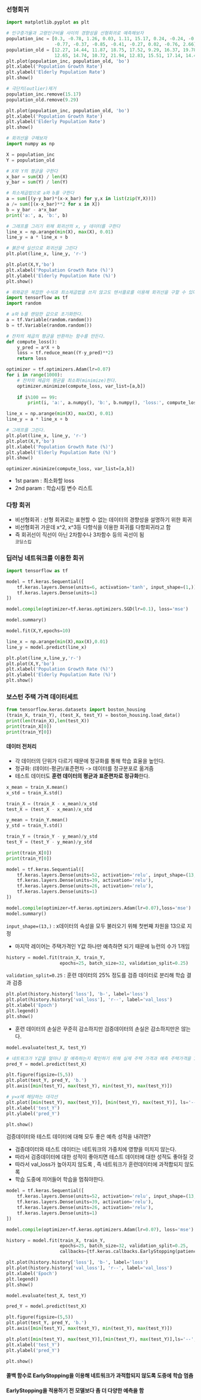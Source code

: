 ### 선형회귀
```python
import matplotlib.pyplot as plt

# 인구증가율과 고령인구비율 사이의 경향성을 선형회귀로 예측해보자
population_inc = [0.3, -0.78, 1.26, 0.03, 1.11, 15.17, 0.24, -0.24, -0.47, 
                  -0.77, -0.37, -0.85, -0.41, -0.27, 0.02, -0.76, 2.66]
population_old = [12.27, 14.44, 11.87, 18.75, 17.52, 9.29, 16.37, 19.78, 19.51, 
                  12.65, 14.74, 10.72, 21.94, 12.83, 15.51, 17.14, 14.42]
plt.plot(population_inc, population_old, 'bo')
plt.xlabel('Population Growth Rate')
plt.ylabel('Elderly Population Rate')
plt.show()
```

```python
# 극단치(outlier)제거
population_inc.remove(15.17)
population_old.remove(9.29)
```

```python
plt.plot(population_inc, population_old, 'bo')
plt.xlabel('Population Growth Rate')
plt.ylabel('Elderly Population Rate')
plt.show()
```

```python
# 회귀선을 구해보자
import numpy as np

X = population_inc
Y = population_old

# X와 Y의 평균을 구한다
x_bar = sum(X) / len(X)
y_bar = sum(Y) / len(Y)

# 최소제곱법으로 a와 b를 구한다
a = sum([(y-y_bar)*(x-x_bar) for y,x in list(zip(Y,X))])
a /= sum([(x-x_bar)**2 for x in X])
b = y_bar - a*x_bar
print('a:', a, 'b:', b)

# 그래프를 그리기 위해 회귀선의 x, y 데이터를 구한다
line_x = np.arange(min(X), max(X), 0.01)
line_y = a * line_x + b

# 붉은색 실선으로 회귀선을 그린다
plt.plot(line_x, line_y, 'r-')

plt.plot(X,Y,'bo')
plt.xlabel('Population Growth Rate (%)')
plt.ylabel('Elderly Population Rate (%)')
plt.show()
```

```python
# 위와같은 복잡한 수식과 최소제곱법을 쓰지 않고도 텐서플로를 이용해 회귀선을 구할 수 있다.
import tensorflow as tf
import random

# a와 b를 랜덤한 값으로 초기화한다.
a = tf.Variable(random.random())
b = tf.Variable(random.random())

# 잔차의 제곱의 평균을 반환하는 함수를 만든다.
def compute_loss():
    y_pred = a*X + b
    loss = tf.reduce_mean((Y-y_pred)**2)
    return loss

optimizer = tf.optimizers.Adam(lr=0.07)
for i in range(1000):
    # 잔차의 제곱의 평균을 최소화(minimize)한다.
    optimizer.minimize(compute_loss, var_list=[a,b])
    
    if i%100 == 99:
        print(i, 'a:', a.numpy(), 'b:', b.numpy(), 'loss:', compute_loss().numpy)

line_x = np.arange(min(X), max(X), 0.01)
line_y = a * line_x + b

# 그래프를 그린다.
plt.plot(line_x, line_y, 'r-')
plt.plot(X,Y,'bo')
plt.xlabel('Population Growth Rate (%)')
plt.ylabel('Elderly Population Rate (%)')
plt.show()
```
`optimizer.minimize(compute_loss, var_list=[a,b])`
- 1st param : 최소화할 loss
- 2nd param : 학습시킬 변수 리스트

### 다항 회귀
- 비선형회귀 : 선형 회귀로는 표현할 수 없는 데이터의 경향성을 설명하기 위한 회귀
- 비선형회귀 가운데 x^2, x^3등 다항식을 이용한 회귀를 다항회귀라고 함
- 즉 회귀선이 직선이 아닌 2차함수나 3차함수 등의 곡선이 됨  
`코딩스킵`

### 딥러닝 네트워크를 이용한 회귀
```python
import tensorflow as tf

model = tf.keras.Sequential([
    tf.keras.layers.Dense(units=6, activation='tanh', input_shape=(1,)),
    tf.keras.layers.Dense(units=1)
])

model.compile(optimizer=tf.keras.optimizers.SGD(lr=0.1), loss='mse')

model.summary()
```

```python
model.fit(X,Y,epochs=10)
```

```python
line_x = np.arange(min(X),max(X),0.01)
line_y = model.predict(line_x)

plt.plot(line_x,line_y,'r-')
plt.plot(X,Y,'bo')
plt.xlabel('Population Growth Rate (%)')
plt.ylabel('Elderly Population Rate (%)')
plt.show()
```
### 보스턴 주택 가격 데이터세트
```python
from tensorflow.keras.datasets import boston_housing
(train_X, train_Y), (test_X, test_Y) = boston_housing.load_data()
print(len(train_X),len(test_X))
print(train_X[0])
print(train_Y[0])
```
#### 데이터 전처리
- 각 데이터의 단위가 다르기 때문에 정규화를 통해 학습 효율을 높인다.
- 정규화: (데이터-평균)/표준편차 -> 데이터를 정규분포로 옮겨줌
- 테스트 데이터도 **훈련 데이터의 평균과 표준편차로 정규화**한다.
```python
x_mean = train_X.mean()
x_std = train_X.std()

train_X = (train_X - x_mean)/x_std
test_X = (test_X - x_mean)/x_std

y_mean = train_Y.mean()
y_std = train_Y.std()

train_Y = (train_Y - y_mean)/y_std
test_Y = (test_Y - y_mean)/y_std

print(train_X[0])
print(train_Y[0])
```

```python
model = tf.keras.Sequential([
    tf.keras.layers.Dense(units=52, activation='relu', input_shape=(13,)),
    tf.keras.layers.Dense(units=39, activation='relu'),
    tf.keras.layers.Dense(units=26, activation='relu'),
    tf.keras.layers.Dense(units=1)
])

model.compile(optimizer=tf.keras.optimizers.Adam(lr=0.07),loss='mse')
model.summary()
```
`input_shape=(13,)` : x데이터의 속성을 모두 불러오기 위해 첫번째 차원을 13으로 지정  
- 마지막 레이어는 주택가격인 Y값 하나만 예측하면 되기 때문에 뉴런의 수가 1개임
```python
history = model.fit(train_X, train_Y, 
                    epochs=25, batch_size=32, validation_split=0.25)
```
`validation_split=0.25` : 훈련 데이터의 25% 정도를 검증 데이터로 분리해 학습 결과 검증
```python
plt.plot(history.history['loss'], 'b-', label='loss')
plt.plot(history.history['val_loss'], 'r--', label='val_loss')
plt.xlabel('Epoch')
plt.legend()
plt.show()
```
- 훈련 데이터의 손실은 꾸준히 감소하지만 검증데이터의 손실은 감소하지만은 않는다.
```python
model.evaluate(test_X, test_Y)
```

```python
# 네트워크가 Y값을 얼마나 잘 예측하는지 확인하기 위해 실제 주택 가격과 예측 주택가격을 1:1로 비교해보자
pred_Y = model.predict(test_X)

plt.figure(figsize=(5,5))
plt.plot(test_Y, pred_Y, 'b.')
plt.axis([min(test_Y), max(test_Y), min(test_Y), max(test_Y)])

# y=x에 해당하는 대각선
plt.plot([min(test_Y), max(test_Y)], [min(test_Y), max(test_Y)], ls='--', c=".3")
plt.xlabel('test_Y')
plt.ylabel('pred_Y')

plt.show()
```
검증데이터와 테스트 데이터에 대해 모두 좋은 예측 성적을 내려면?
- 검증데이터와 테스트 데이터는 네트워크의 가중치에 영향을 미치지 않는다.
- 따라서 검증데이터에 대한 성적이 좋아지면 테스트 데이터에 대한 성적도 좋아질 것
- 따라서 val_loss가 높아지지 않도록 , 즉 네트워크가 훈련데이터에 과적합되지 않도록
- 학습 도중에 끼어들어 학습을 멈춰야한다.

```python
model = tf.keras.Sequential([
    tf.keras.layers.Dense(units=52, activation='relu', input_shape=(13,)),
    tf.keras.layers.Dense(units=39, activation='relu'),
    tf.keras.layers.Dense(units=26, activation='relu'),
    tf.keras.layers.Dense(units=1)
])

model.compile(optimizer=tf.keras.optimizers.Adam(lr=0.07), loss='mse')

history = model.fit(train_X, train_Y, 
                    epochs=25, batch_size=32, validation_split=0.25, 
                    callbacks=[tf.keras.callbacks.EarlyStopping(patience=3, monitor='val_loss')])
```

```python
plt.plot(history.history['loss'], 'b-', label='loss')
plt.plot(history.history['val_loss'], 'r--', label='val_loss')
plt.xlabel('Epoch')
plt.legend()
plt.show()
```

```python
model.evaluate(test_X, test_Y)
```

```python
pred_Y = model.predict(test_X)

plt.figure(figsize=(5,5))
plt.plot(test_Y, pred_Y, 'b.')
plt.axis([min(test_Y), max(test_Y), min(test_Y), max(test_Y)])

plt.plot([min(test_Y), max(test_Y)],[min(test_Y), max(test_Y)],ls='--', c='.3')
plt.xlabel('test_Y')
plt.ylabel('pred_Y')

plt.show()
```
#### 콜백 함수로 EarlyStopping을 이용해 네트워크가 과적합되지 않도록 도중에 학습 멈춤
#### EarlyStopping을 적용하기 전 모델보다 좀 더 다양한 예측을 함